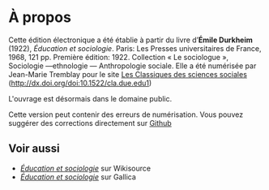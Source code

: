 
# À propos

Cette édition électronique a été établie à partir du livre d’**Émile Durkheim** (1922), *Éducation et sociologie*. Paris: Les Presses universitaires de France, 1968, 121 pp. Première édition: 1922. Collection « Le sociologue », Sociologie —ethnologie — Anthropologie sociale. Elle a été numérisée par Jean-Marie Tremblay pour le site [Les Classiques des sciences sociales](http://classiques.uqac.ca/classiques/Durkheim_emile/education_socio/education_socio.html) (http://dx.doi.org/doi:10.1522/cla.due.edu1)

L'ouvrage est désormais dans le domaine public.

Cette version peut contenir des erreurs de numérisation. Vous pouvez suggérer des corrections directement sur [Github](https://github.com/opensciencessociales/education_et_sociologie)

## Voir aussi

* *[Éducation et sociologie](https://fr.wikisource.org/wiki/%C3%89ducation_et_sociologie)* sur Wikisource
* *[Éducation et sociologie](http://gallica.bnf.fr/ark:/12148/bpt6k813131/f1.image.r=durkheim,%20emile)* sur Gallica
